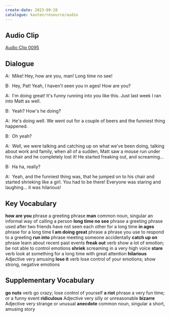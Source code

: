 ```yaml
---
create-date: 2023-09-28
catalogue: kasten/resource/audio
---
```


## Audio Clip
[Audio Clip 0095](https://archive.org/download/englishpod_all/englishpod_0095dg.mp3)

## Dialogue
A:  Mike! Hey, how are you,   man! Long time no see!

B:  Hey,   Pat! Yeah, I haven't seen you in ages! How are you?

A:  I'm doing great!   It's  funny running into you like this. Just last week I ran into Matt as well.

B:  Yeah? How's he doing?

A:  He's doing well.  We went out for a couple of beers and the funniest thing happened.

B:  Oh yeah?

A:  Well, we were talking and catching up on what we've been doing, talking about work   and family, when all of a sudden, Matt saw a mouse run under his chair and  he   completely  lost it!   He  started  freaking out,   and  screaming...

B:  Ha ha, really?

A:  Yeah, and the funniest thing was, that he jumped on to his chair and started shrieking like a girl. You had to be there! Everyone was staring and laughing... it was hilarious!

## Key Vocabulary
**how are you**        phrase                  a greeting phrase
**man**                common noun, singular   an informal way of calling a person
**long time no see**   phrase                  a greeting phrase used after two friends have not seen each other for a long time
**in ages**            phrase                  for a long time
**I am doing great**   phrase                  a phrase you use to respond to a greeting
**run into**           phrase                  meeting someone accidentally
**catch up on**        phrase                  learn about recent past events
**freak out**          verb                    show a lot of emotion; be not able to control emotions
**shriek**                                     screaming in a very high voice
**stare**              verb                    look at something for a long time with great attention
**hilarious**          Adjective               very amusing
**lose it**            verb                    lose control of your emotions; show strong, negative emotions

## Supplementary Vocabulary
**go nuts**      verb                    go crazy; lose control of yourself
**a riot**       phrase                  a very fun time; or a funny event
**ridiculous**   Adjective               very silly or unreasonable
**bizarre**      Adjective               very strange or unusual
**anecdote**     common noun, singular   a short, amusing story
